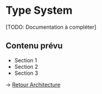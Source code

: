 ﻿# Type System

[TODO: Documentation à compléter]

## Contenu prévu

- Section 1
- Section 2
- Section 3

→ [Retour Architecture](README.md)
